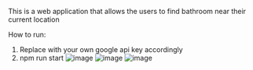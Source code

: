 This is a web application that allows the users to find bathroom near their current location

How to run:
1. Replace <key> with your own google api key accordingly
2. npm run start
![image](https://user-images.githubusercontent.com/63609469/227037642-f079e525-ca22-4410-9e03-db35e43ca619.png)
![image](https://user-images.githubusercontent.com/63609469/227037753-b5eb33ed-cd1e-46d1-a21e-022bc36123b3.png)
![image](https://user-images.githubusercontent.com/63609469/227037869-b0ebf30c-5532-4bdd-9f19-3727e86cafdb.png)
